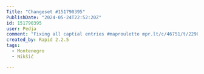 ```yaml
---
Title: "Changeset #151790395"
PublishDate: "2024-05-24T22:52:20Z"
id: 151790395
user: Pedja
comment: "Fixing all captial entries #maproulette mpr.lt/c/46751/t/229021154"
created_by: Rapid 2.2.5
tags:
  - Montenegro
  - Nikšić

---
```


